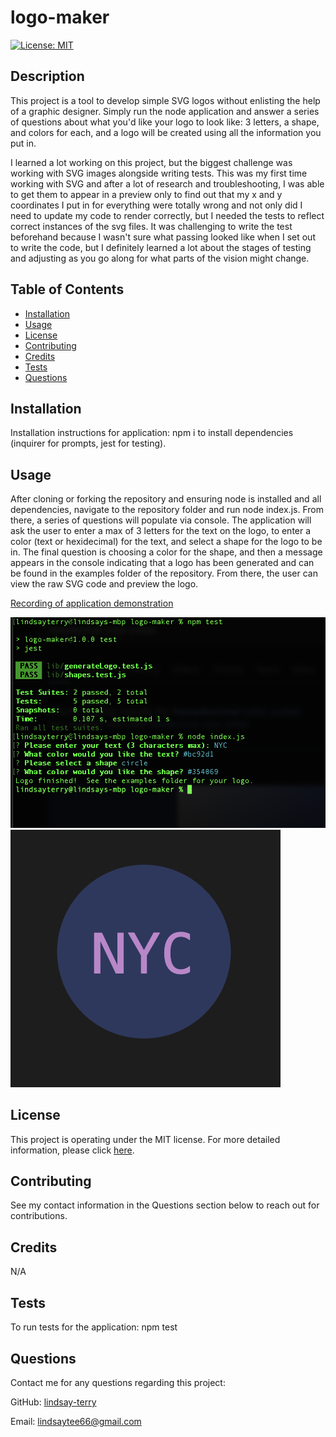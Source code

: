 # logo-maker
[![License: MIT](https://img.shields.io/badge/License-MIT-yellow.svg)](https://opensource.org/licenses/MIT)

## Description
This project is a tool to develop simple SVG logos without enlisting the help of a graphic designer.  Simply run the node application and answer a series of questions about what you'd like your logo to look like: 3 letters, a shape, and colors for each, and a logo will be created using all the information you put in. 

I learned a lot working on this project, but the biggest challenge was working with SVG images alongside writing tests.  This was my first time working with SVG and after a lot of research and troubleshooting, I was able to get them to appear in a preview only to find out that my x and y coordinates I put in for everything were totally wrong and not only did I need to update my code to render correctly, but I needed the tests to reflect correct instances of the svg files.  It was challenging to write the test beforehand because I wasn't sure what passing looked like when I set out to write the code, but I definitely learned a lot about the stages of testing and adjusting as you go along for what parts of the vision might change.  

## Table of Contents
* [Installation](#installation)
* [Usage](#usage)
* [License](#license)
* [Contributing](#contributing)
* [Credits](#credits)
* [Tests](#tests)
* [Questions](#questions)

## Installation
Installation instructions for application:
npm i to install dependencies (inquirer for prompts, jest for testing).

## Usage
After cloning or forking the repository and ensuring node is installed and all dependencies, navigate to the repository folder and run node index.js.  From there, a series of questions will populate via console.  The application will ask the user to enter a max of 3 letters for the text on the logo, to enter a color (text or hexidecimal) for the text, and select a shape for the logo to be in.  The final question is choosing a color for the shape, and then a message appears in the console indicating that a logo has been generated and can be found in the examples folder of the repository.  From there, the user can view the raw SVG code and preview the logo.

[Recording of application demonstration](https://drive.google.com/file/d/1o5ln9BgVPqjOfaVM8_SI1O7kEM7-s7xb/view?usp=sharing)

![Screenshot of application running in console](./assets/images/logo-console.png)
![Screenshot of generated logo](./assets/images/logo.png)

## License
This project is operating under the MIT license.  For more detailed information, please click [here](https://opensource.org/license/mit).

## Contributing
See my contact information in the Questions section below to reach out for contributions.

## Credits
N/A

## Tests
To run tests for the application:
npm test 

## Questions
Contact me for any questions regarding this project:

GitHub: [lindsay-terry](https://github.com/lindsay-terry)

Email: lindsaytee66@gmail.com
